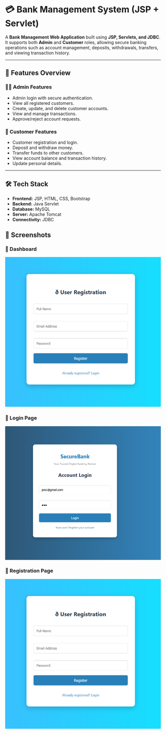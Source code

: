 # 💳 Bank Management System (JSP + Servlet)

A **Bank Management Web Application** built using **JSP, Servlets, and JDBC**.  
It supports both **Admin** and **Customer** roles, allowing secure banking operations such as account management, deposits, withdrawals, transfers, and viewing transaction history.

---

## 📸 Features Overview

### 👨‍💼 Admin Features
- Admin login with secure authentication.
- View all registered customers.
- Create, update, and delete customer accounts.
- View and manage transactions.
- Approve/reject account requests.

### 👤 Customer Features
- Customer registration and login.
- Deposit and withdraw money.
- Transfer funds to other customers.
- View account balance and transaction history.
- Update personal details.

---

## 🛠 Tech Stack
- **Frontend:** JSP, HTML, CSS, Bootstrap
- **Backend:** Java Servlet
- **Database:** MySQL
- **Server:** Apache Tomcat
- **Connectivity:** JDBC

## 📸 Screenshots

### 🏦 Dashboard
![image alt](https://github.com/Pradya1729/bank_managment/blob/7b1a01e1aae5229767a963f9d5d5d1178e2bdec7/Screenshot%202025-08-12%20095633.png)
### 🔑 Login Page
![image alt](https://github.com/Pradya1729/bank_managment/blob/521e278820ac7db283b4899d7ed369681847b7c9/Screenshot%202025-08-12%20095722.png)

### 📝 Registration Page
![image alt](https://github.com/Pradya1729/bank_managment/blob/7b1a01e1aae5229767a963f9d5d5d1178e2bdec7/Screenshot%202025-08-12%20095633.png)


